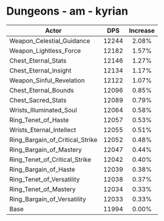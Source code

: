 # Dungeons - am - kyrian
| Actor | DPS | Increase |
|---|:---:|:---:|
|Weapon_Celestial_Guidance|12244|2.08%|
|Weapon_Lightless_Force|12182|1.57%|
|Chest_Eternal_Stats|12146|1.27%|
|Chest_Eternal_Insight|12134|1.17%|
|Weapon_Sinful_Revelation|12122|1.07%|
|Chest_Eternal_Bounds|12096|0.85%|
|Chest_Sacred_Stats|12089|0.79%|
|Wrists_Illuminated_Soul|12064|0.58%|
|Ring_Tenet_of_Haste|12057|0.53%|
|Wrists_Eternal_Intellect|12055|0.51%|
|Ring_Bargain_of_Critical_Strike|12052|0.48%|
|Ring_Bargain_of_Mastery|12047|0.44%|
|Ring_Tenet_of_Critical_Strike|12042|0.40%|
|Ring_Bargain_of_Haste|12039|0.38%|
|Ring_Tenet_of_Versatility|12038|0.37%|
|Ring_Tenet_of_Mastery|12034|0.33%|
|Ring_Bargain_of_Versatility|12033|0.33%|
|Base|11994|0.00%|
